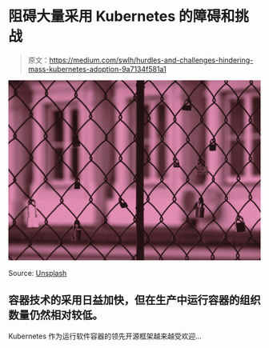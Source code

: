 # 阻碍大量采用 Kubernetes 的障碍和挑战

> 原文：<https://medium.com/swlh/hurdles-and-challenges-hindering-mass-kubernetes-adoption-9a7134f581a1>

![](img/e63077ecf47ddd3038e159cb0feceab4.png)

Source: [Unsplash](https://unsplash.com/photos/cI2aJlD0cUU)

## 容器技术的采用日益加快，但在生产中运行容器的组织数量仍然相对较低。

Kubernetes 作为运行软件容器的领先开源框架越来越受欢迎…